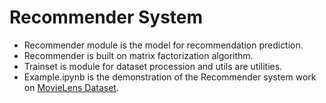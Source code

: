 # Recommender System

* Recommender module is the model for recommendation prediction. 
* Recommender is built on matrix factorization algorithm.
* Trainset is module for dataset procession and utils are utilities.
* Example.ipynb is the demonstration of the Recommender system work on [MovieLens Dataset](https://www.kaggle.com/shubhammehta21/movie-lens-small-latest-dataset).
